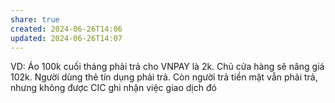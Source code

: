 ```yaml
---
share: true
created: 2024-06-26T14:06
updated: 2024-06-26T14:07
---
```

VD: Áo 100k cuối tháng phải trả cho VNPAY là 2k. Chủ cửa hàng sẽ nâng giá 102k. Người dùng thẻ tín dụng phải trả. Còn người trả tiền mặt vẫn phải trả, nhưng không được CIC ghi nhận việc giao dịch đó
